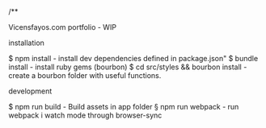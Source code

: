 /** 

Vicensfayos.com portfolio - WIP

installation

$ npm install - install dev dependencies defined in package.json"
$ bundle install - install ruby gems (bourbon)
$ cd src/styles && bourbon install - create a bourbon folder with useful functions.

development

$ npm run build - Build assets in app folder
§ npm run webpack - run webpack i watch mode through browser-sync 

